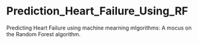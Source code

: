 # Prediction_Heart_Failure_Using_RF
Predicting Heart Failure using machine mearning mlgorithms: A mocus on the Random Forest algorithm.
